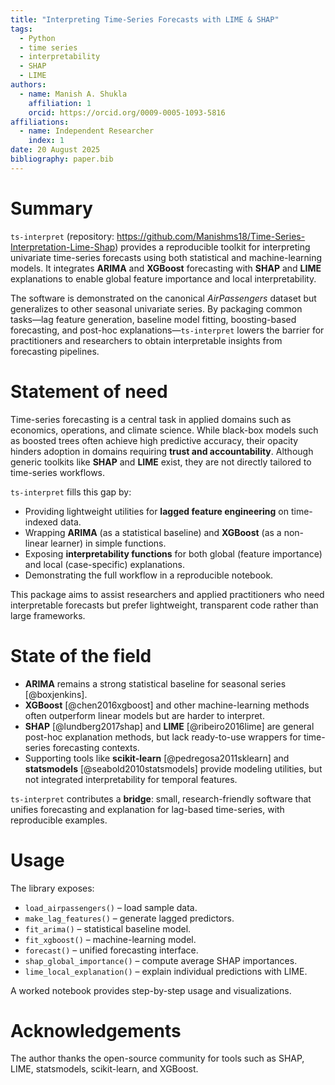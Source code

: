 ```yaml
---
title: "Interpreting Time-Series Forecasts with LIME & SHAP"
tags:
  - Python
  - time series
  - interpretability
  - SHAP
  - LIME
authors:
  - name: Manish A. Shukla
    affiliation: 1
    orcid: https://orcid.org/0009-0005-1093-5816
affiliations:
  - name: Independent Researcher
    index: 1
date: 20 August 2025
bibliography: paper.bib
---
```


# Summary

`ts-interpret` (repository: https://github.com/Manishms18/Time-Series-Interpretation-Lime-Shap) provides a reproducible toolkit for interpreting univariate time-series forecasts using both statistical and machine-learning models. It integrates **ARIMA** and **XGBoost** forecasting with **SHAP** and **LIME** explanations to enable global feature importance and local interpretability. 

The software is demonstrated on the canonical *AirPassengers* dataset but generalizes to other seasonal univariate series. By packaging common tasks—lag feature generation, baseline model fitting, boosting-based forecasting, and post-hoc explanations—`ts-interpret` lowers the barrier for practitioners and researchers to obtain interpretable insights from forecasting pipelines.

# Statement of need

Time-series forecasting is a central task in applied domains such as economics, operations, and climate science. While black-box models such as boosted trees often achieve high predictive accuracy, their opacity hinders adoption in domains requiring **trust and accountability**. Although generic toolkits like **SHAP** and **LIME** exist, they are not directly tailored to time-series workflows.

`ts-interpret` fills this gap by:
- Providing lightweight utilities for **lagged feature engineering** on time-indexed data.
- Wrapping **ARIMA** (as a statistical baseline) and **XGBoost** (as a non-linear learner) in simple functions.
- Exposing **interpretability functions** for both global (feature importance) and local (case-specific) explanations.
- Demonstrating the full workflow in a reproducible notebook.

This package aims to assist researchers and applied practitioners who need interpretable forecasts but prefer lightweight, transparent code rather than large frameworks.

# State of the field

- **ARIMA** remains a strong statistical baseline for seasonal series [@boxjenkins].  
- **XGBoost** [@chen2016xgboost] and other machine-learning methods often outperform linear models but are harder to interpret.  
- **SHAP** [@lundberg2017shap] and **LIME** [@ribeiro2016lime] are general post-hoc explanation methods, but lack ready-to-use wrappers for time-series forecasting contexts.  
- Supporting tools like **scikit-learn** [@pedregosa2011sklearn] and **statsmodels** [@seabold2010statsmodels] provide modeling utilities, but not integrated interpretability for temporal features.

`ts-interpret` contributes a **bridge**: small, research-friendly software that unifies forecasting and explanation for lag-based time-series, with reproducible examples.

# Usage

The library exposes:
- `load_airpassengers()` – load sample data.  
- `make_lag_features()` – generate lagged predictors.  
- `fit_arima()` – statistical baseline model.  
- `fit_xgboost()` – machine-learning model.  
- `forecast()` – unified forecasting interface.  
- `shap_global_importance()` – compute average SHAP importances.  
- `lime_local_explanation()` – explain individual predictions with LIME.  

A worked notebook provides step-by-step usage and visualizations.

# Acknowledgements

The author thanks the open-source community for tools such as SHAP, LIME, statsmodels, scikit-learn, and XGBoost.  
